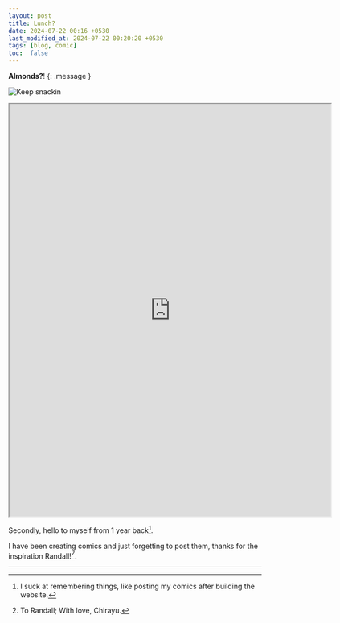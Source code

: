 ```yaml
---
layout: post
title: Lunch?
date: 2024-07-22 00:16 +0530
last_modified_at: 2024-07-22 00:20:20 +0530
tags: [blog, comic]
toc:  false
---
```

**Almonds?**!
{: .message }

![Keep snackin](https://github.com/ChirayuR/chirayur.github.io/blob/master/assets/Comic-lunch.png "Food Hogger")
<iframe src="https://drive.google.com/file/d/1pMuKXIVrc2_n5Ku0hpxsk7I5cl9B6K9m/view?usp=drive_link" width="640" height="820" allow="autoplay"></iframe>

Secondly, hello to myself from 1 year back[^fn-hah].

I have been creating comics and just forgetting to post them, thanks for the inspiration [Randall](https://xkcd.com)![^fn-love].


-----

[^fn-hah]: I suck at remembering things, like posting my comics after building the website.
[^fn-love]: To Randall; With love, Chirayu.
